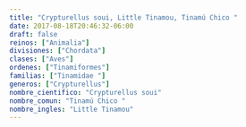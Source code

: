 ```yaml
---
title: "Crypturellus soui, Little Tinamou, Tinamú Chico "
date: 2017-08-18T20:46:32-06:00
draft: false
reinos: ["Animalia"]
divisiones: ["Chordata"]
clases: ["Aves"]
ordenes: ["Tinamiformes"]
familias: ["Tinamidae "]
generos: ["Crypturellus"]
nombre_cientifico: "Crypturellus soui"
nombre_comun: "Tinamú Chico "
nombre_ingles: "Little Tinamou"
---
```

